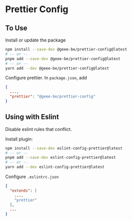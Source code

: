 # Prettier Config

## To Use

Install or update the package

```bash
npm install --save-dev @geee-be/prettier-config@latest
# -- or --
pnpm add --save-dev @geee-be/prettier-config@latest
# -- or --
yarn add --dev @geee-be/prettier-config@latest
```

Configure prettier. In `package.json`, add

```json
{
  ...,
  "prettier": "@geee-be/prettier-config"
}
```

## Using with Eslint

Disable eslint rules that conflict.

Install plugin:

```bash
npm install --save-dev eslint-config-prettier@latest
# -- or --
pnpm add --save-dev eslint-config-prettier@latest
# -- or --
yarn add --dev eslint-config-prettier@latest
```

Configure `.eslintrc.json`

```json
{
  "extends": [
    ...,
    "prettier"
  ],
  ...
}
```
